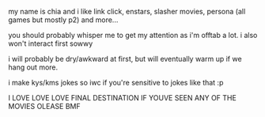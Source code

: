 my name is chia and i like link click, enstars, slasher movies, persona (all games but mostly p2) and more...

you should probably whisper me to get my attention as i'm offtab a lot. i also won't interact first sowwy

i will probably be dry/awkward at first, but will eventually warm up if we hang out more.

i make kys/kms jokes so iwc if you're sensitive to jokes like that :p

I LOVE LOVE LOVE FINAL DESTINATION IF YOUVE SEEN ANY OF THE MOVIES OLEASE BMF 
